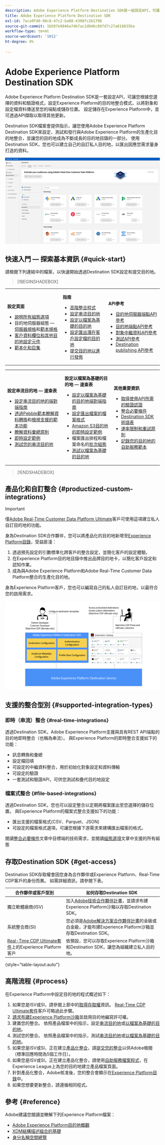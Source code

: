 ```yaml
---
description: Adobe Experience Platform Destination SDK是一組設定API，可讓您根據您選擇的資料和驗證格式，設定Experience Platform的目的地整合模式，以將對象和設定檔資料傳送至您的端點或儲存位置。 設定儲存在Experience Platform中，並可透過API擷取以取得其他更新。
title: Adobe Experience Platform Destination SDK
exl-id: 7aca9f40-98c8-47c2-ba88-4308fc2b1798
source-git-commit: 1b507e9846a74b7ac2d046c89fd7c27a818035ba
workflow-type: tm+mt
source-wordcount: '1012'
ht-degree: 0%

---
```


# Adobe Experience Platform Destination SDK

Adobe Experience Platform Destination SDK是一套設定API，可讓您根據您選擇的資料和驗證格式，設定Experience Platform的目的地整合模式，以將對象和設定檔資料傳送至您的端點或儲存位置。 設定儲存在Experience Platform中，並可透過API擷取以取得其他更新。

Destination SDK檔案會提供指示，讓您使用Adobe Experience Platform Destination SDK來設定、測試和發行與Adobe Experience Platform的生產化目的地整合，並讓您的目的地成為不斷成長的目的地目錄的一部分。 使用Destination SDK，您也可以建立自己的自訂私人目的地，以匯出因應您需求量身打造的資料。

![Experience Platform UI的熒幕擷圖，顯示目的地目錄。](assets/destinations-catalog-overview.png)

## 快速入門 — 探索基本資訊 {#quick-start}

請檢閱下列連結中的檔案，以快速開始透過Destination SDK設定和提交目的地。

>[!BEGINSHADEBOX]

<table style="border: 0;">
  <tbody>
    <tr>
        <td>
            <p><b>設定頁面</b></p>
            <ul>
                <li><a href="/help/destinations/destination-sdk/functionality/configuration-options.md">說明所有組態選項</a></li>
                <li> 目的地伺服器組態 — <a href="/help/destinations/destination-sdk/functionality/destination-server/server-specs.md">伺服器規格</a>和<a href="/help/destinations/destination-sdk/functionality/destination-server/templating-specs.md">範本規格</a></li>
                <li><a href="/help/destinations/destination-sdk/functionality/destination-configuration/customer-data-fields.md">客戶資料欄位和其他目的地設定元件</a></li>
                <li><a href="https://experienceleague.adobe.com/zh-hant/docs/experience-platform/destinations/destination-sdk/functionality/destination-server/message-format">範本化和巨集</a></li>
            </ul>
        </td>
        <td>
            <p><b>指南</b></p>
            <ul>
                <li><a href="/help/destinations/destination-sdk/overview.md#process">高階整合程式</a></li>
                <li><a href="/help/destinations/destination-sdk/guides/configure-destination-instructions.md">設定串流目的地</a></li>
                <li><a href="/help/destinations/destination-sdk/guides/configure-file-based-destination-instructions.md">設定以檔案為基礎的目的地</a></li>
                <li><a href="/help/destinations/destination-sdk/guides/batch/configure-prospect-audience-destination.md">設定匯出潛在客戶設定檔的目的地</a></li>
                <li><a href="/help/destinations/destination-sdk/guides/submit-destination.md">提交目的地以進行發佈</a></li>
            </ul>
        </td>
                <td>
            <p><b>API參考</b></p>
            <ul>
                <li><a href="https://developer.adobe.com/experience-platform-apis/references/destination-authoring/#tag/Destination-servers-and-templates">目的地伺服器端點API參考</a></li>
                <li><a href="https://developer.adobe.com/experience-platform-apis/references/destination-authoring/#tag/Destination-configurations">目的地端點API參考</a></li>
                <li><a href="https://developer.adobe.com/experience-platform-apis/references/destination-authoring/#tag/Audience-metadata-templates">對象中繼資料API參考</a></li>
                <li><a href="https://developer.adobe.com/experience-platform-apis/references/destination-authoring/#tag/Destination-testing">測試API參考</a></li>
                <li><a href="https://developer.adobe.com/experience-platform-apis/references/destination-authoring/#tag/Destination-publishing">Destination publishing API參考</a></li>
            </ul>
        </td>
    </tr>
  </tbody>
</table>

<table style="border: 0;">
  <tbody>
    <tr>
        <td>
            <p><b>設定串流目的地 — 速查表</b></p>
            <ul>
                <li><a href="/help/destinations/destination-sdk/guides/configure-destination-instructions.md">設定串流目的地的端對端指南</a></li>
                <li><a href="/help/destinations/destination-sdk/functionality/destination-server/message-format.md">透過Pebble範本瞭解資料轉換</a>和<a href="/help/destinations/destination-sdk/functionality/destination-server/supported-functions.md">檢視支援的範本功能</a></li>
                <li><a href="/help/destinations/destination-sdk/functionality/destination-configuration/aggregation-policy.md">瞭解資料彙總原則</a></li>
                <li><a href="https://experienceleague.adobe.com/zh-hant/docs/experience-platform/destinations/destination-sdk/functionality/destination-server/message-format">即時設定範例</a></li>
                <li><a href="/help/destinations/destination-sdk/testing-api/streaming-destinations/streaming-destination-testing-overview.md">測試您的串流目的地</a></li>
            </ul>
        </td>
        <td>
            <p><b>設定以檔案為基礎的目的地 — 速查表</b></p>
            <ul>
                <li><a href="/help/destinations/destination-sdk/guides/configure-file-based-destination-instructions.md">設定以檔案為基礎的目的地端對端指南</a></li>
                <li><a href="/help/destinations/destination-sdk/guides/batch/configure-file-formatting-options.md">設定匯出檔案的檔案格式</a></li>
                <li><a href="/help/destinations/destination-sdk/guides/batch/configure-amazon-s3-destination-with-predefined-file-formatting.md">Amazon S3目的地的即時設定範例</a></li>
                <li>檔案匯出排程和檔案命名的<a href="/help/destinations/destination-sdk/functionality/destination-configuration/batch-configuration.md">批次組態</a></li>
                <li><a href="/help/destinations/destination-sdk/testing-api/batch-destinations/file-based-destination-testing-overview.md">測試以檔案為基礎的目的地</a></li>
            </ul>
        </td>
        <td>
            <p><b>其他重要資訊</b></p>
            <ul>
                <li><a href="/help/destinations/destination-sdk/getting-started.md#obtain-authentication-credentials">取得使用API所需的驗證認證</a></li>
                <li><a href="/help/destinations/destination-sdk/integration-prerequisites.md">整合必要條件</a></li>
                <li><a href="/help/destinations/destination-sdk/glossary.md">Destination SDK術語表</a></li>                
                <li><a href="/help/destinations/destination-sdk/functionality/rate-limiting-retry-policy.md">速率限制和重試原則</a></li>
                <li><a href="/help/destinations/destination-sdk/docs-framework/self-service-template.md">記錄您的目的地的自助服務範本</a></li>
            </ul>
        </td>
    </tr>
  </tbody>
</table>


>[!ENDSHADEBOX]

## 產品化和自訂整合 {#productized-custom-integrations}

>[!IMPORTANT]
>
> 僅[Adobe Real-Time Customer Data Platform Ultimate](https://helpx.adobe.com/jp/legal/product-descriptions/real-time-customer-data-platform.html)客戶可使用這項建立私人自訂目的地的功能。

身為Destination SDK合作夥伴，您可以將產品化的目的地新增至[Experience Platform目錄](../catalog/overview.md)，受益匪淺：

1. 透過預先設定的引數標準化跨客戶的整合設定，並簡化客戶的設定體驗。
2. 在Experience Platform目的地目錄中推出品牌目的地卡，以簡化客戶設定和認知作業。
3. 成為與Adobe Experience Platform和Adobe Real-Time Customer Data Platform整合的生產化目的地。

身為Experience Platform客戶，您也可以編寫自己的私人自訂目的地，以最符合您的啟用需求。

![概觀圖表，顯示目的地開發人員如何與Destination SDK互動，以及Real-Time CDP客戶如何從產品化和私人目的地獲益。](assets/destination-sdk-visual.png)

## 支援的整合型別 {#supported-integration-types}

### 即時（串流）整合 {#real-time-integrations}

透過Destination SDK，Adobe Experience Platform支援與具有REST API端點的目的地即時整合（也稱為串流）。 與Experience Platform的即時整合支援如下的功能：

* 訊息轉換和彙總
* 設定檔回填
* 可設定的中繼資料整合，用於初始化對象設定和資料傳輸
* 可設定的驗證
* 一套測試和驗證API，可供您測試和疊代目的地設定

### 檔案式整合 {#file-based-integrations}

透過Destination SDK，您也可以設定整合以定期將檔案匯出至您選擇的儲存位置。 與Experience Platform的檔案式整合支援如下的功能：

* 匯出支援的檔案格式(CSV、Parquet、JSON)
* 可設定的檔案格式選項，可讓您根據下游需求來建構匯出檔案的格式。

閱讀[整合必要條件](integration-prerequisites.md)文章中目標端的技術需求，並閱讀[組態選項](functionality/configuration-options.md)文章中支援的所有組態

## 存取Destination SDK {#get-access}

Destination SDK存取權會因您身為合作夥伴或Experience Platform、Real-Time CDP客戶的身份而異。 如需詳細資訊，請參閱下表。

| 合作夥伴或客戶型別 | 如何存取Destination SDK |
|---------|----------|
| 獨立軟體廠商(ISV) | 加入[Adobe技術合作夥伴計畫](https://partners.adobe.com/technologyprogram/experiencecloud.html)，並請求布建Experience Platform沙箱以存取Destination SDK。 |
| 系統整合商(SI) | 您必須是[Adobe解決方案合作夥伴計畫](https://solutionpartners.adobe.com/home.html)的金級或白金級，才能布建Experience Platform沙箱並存取Destination SDK。 |
| [Real-Time CDP Ultimate套件](https://helpx.adobe.com/jp/legal/product-descriptions/real-time-customer-data-platform.html)上的Experience Platform客戶 | 依預設，您可以存取Experience Platform沙箱和Destination SDK，讓您為組織建立私人目的地。 |

{style="table-layout:auto"}

## 高階流程 {#process}

在Experience Platform中設定目的地的程式概述如下：

1. 如果您是ISV或SI，請參閱上節中的[取得存取權](#get-access)資訊。 [Real-Time CDP Ultimate套件](https://helpx.adobe.com/jp/legal/product-descriptions/real-time-customer-data-platform.html)客戶可略過此步驟。
2. [請求布建Experience Platform沙箱](https://adobeexchangeec.zendesk.com/hc/en-us/articles/360037457812-Adobe-Experience-Platform-Sandbox-Accounts-Access-Adding-Users-and-Support)並啟用目的地編寫許可權。
3. 建置您的整合。 依照產品檔案中的指示，設定[串流目的地](guides/configure-destination-instructions.md)或[以檔案為基礎的目的地](guides/configure-file-based-destination-instructions.md)。
4. 測試您的整合。 依照產品檔案中的指示，測試[串流目的地](testing-api/streaming-destinations/streaming-destination-testing-overview.md)或[以檔案為基礎的目的地](testing-api/batch-destinations/file-based-destination-testing-overview.md)。
5. 如果您是ISV或SI，正在建立[產品化整合](./overview.md#productized-custom-integrations)，請[提交您的整合](guides/submit-destination.md)以供Adobe檢閱（標準回應時間為5個工作日）。
6. 如果您是ISV或SI，正在建立產品化整合，請使用[自助服務檔案程式](docs-framework/documentation-instructions.md)，在Experience League上為您的目的地建立產品檔案頁面。
7. 針對產品化整合，Adobe核准後，您的整合會顯示在[Experience Platform目錄](../catalog/overview.md)中。
8. 如果您想要更新整合，請遵循相同程式。

## 參考 {#reference}

Adobe建議您閱讀並瞭解下列Experience Platform檔案：

* [Adobe Experience Platform目的地概觀](https://experienceleague.adobe.com/docs/experience-platform/destinations/home.html?lang=zh-Hant)
* [XDM結構描述組合的基礎](https://experienceleague.adobe.com/docs/experience-platform/xdm/schema/composition.html?lang=zh-Hant)
* [身分名稱空間總覽](https://experienceleague.adobe.com/docs/experience-platform/identity/namespaces.html?lang=zh-Hant)
